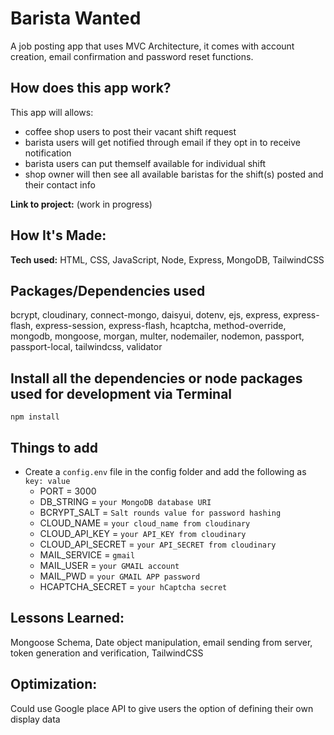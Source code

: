 # Barista Wanted #
A job posting app that uses MVC Architecture, it comes with account creation, email confirmation and password reset functions.

## How does this app work?
This app will allows:
- coffee shop users to post their vacant shift request 
- barista users will get notified through email if they opt in to receive notification
- barista users can put themself available for individual shift
- shop owner will then see all available baristas for the shift(s) posted and their contact info

**Link to project:** (work in progress)

## How It's Made:
**Tech used:** HTML, CSS, JavaScript, Node, Express, MongoDB, TailwindCSS

## Packages/Dependencies used 
bcrypt, cloudinary, connect-mongo, daisyui, dotenv, ejs, express, express-flash, express-session, express-flash, hcaptcha, method-override, mongodb, mongoose, morgan, multer, nodemailer, nodemon, passport, passport-local, tailwindcss, validator

## Install all the dependencies or node packages used for development via Terminal
`npm install` 

## Things to add
- Create a `config.env` file in the config folder and add the following as `key: value` 
  - PORT = 3000 
  - DB_STRING = `your MongoDB database URI`
  - BCRYPT_SALT = `Salt rounds value for password hashing`
  - CLOUD_NAME = `your cloud_name from cloudinary`
  - CLOUD_API_KEY = `your API_KEY from cloudinary`
  - CLOUD_API_SECRET = `your API_SECRET from cloudinary`
  - MAIL_SERVICE = `gmail`
  - MAIL_USER = `your GMAIL account`
  - MAIL_PWD = `your GMAIL APP password`
  - HCAPTCHA_SECRET = `your hCaptcha secret`

## Lessons Learned:
Mongoose Schema, Date object manipulation, email sending from server, token generation and verification, TailwindCSS

## Optimization:
Could use Google place API to give users the option of defining their own display data